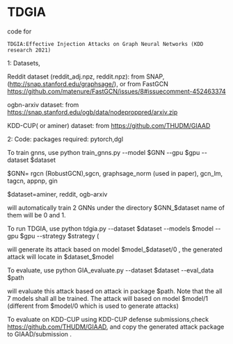 # TDGIA
code for 

``TDGIA:Effective Injection Attacks on Graph Neural Networks (KDD research 2021)``


1: Datasets, 

Reddit dataset (reddit_adj.npz, reddit.npz): from SNAP, (http://snap.stanford.edu/graphsage/), or from FastGCN https://github.com/matenure/FastGCN/issues/8#issuecomment-452463374

ogbn-arxiv dataset: from
https://snap.stanford.edu/ogb/data/nodeproppred/arxiv.zip

KDD-CUP( or aminer) dataset: from
https://github.com/THUDM/GIAAD

2: Code:
packages required: pytorch,dgl

To train gnns, use
python train_gnns.py --model  $GNN   --gpu $gpu --dataset $dataset

$GNN= rgcn (RobustGCN),sgcn, graphsage_norm (used in paper), gcn_lm, tagcn, appnp, gin

$dataset=aminer, reddit, ogb-arxiv

will automatically train 2 GNNs under the directory $GNN_$dataset  name of them will be 0 and 1.

To run TDGIA, use
python tdgia.py --dataset $dataset --models $model --gpu $gpu --strategy $strategy (

will generate its attack based on model $model_$dataset/0 ,  the generated attack will locate in $dataset_$model 

To evaluate, use 
python GIA_evaluate.py --dataset $dataset --eval_data $path

will evaluate this attack based on attack in package $path. Note that the all 7 models shall all be trained. The attack will based on model $model/1  (different from $model/0 which is used to generate attacks)

To evaluate on KDD-CUP using KDD-CUP defense submissions,check
https://github.com/THUDM/GIAAD,
and  copy the generated attack package to GIAAD/submission . 





 

